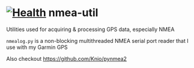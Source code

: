 [![Health](https://landscape.io/github/scienceopen/nmea-util/master/landscape.png)](https://landscape.io/github/scienceopen/nmea-util/master)
nmea-util
=========

Utilities used for acquiring &amp; processing GPS data, especially NMEA

``` nmealog.py ``` is a non-blocking multithreaded NMEA serial port reader 
that I use with my Garmin GPS

Also checkout
https://github.com/Knio/pynmea2
